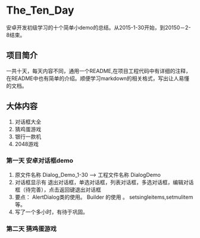 # The_Ten_Day
安卓开发初级学习的十个简单小demo的总结。从2015-1-30开始，到20150－2-8结束。

## 项目简介
一共十天，每天内容不同，通用一个README,在项目工程代码中有详细的注释，在README中也有简单的介绍。顺便学习markdown的相关格式，写出让人易懂的文档。

##  大体内容
1.  对话框大全
2. 猜鸡蛋游戏   
3. 银行一款机 
4. 2048游戏

### 第一天 安卓对话框demo
1. 原文件名称 Dialog_Demo_1-30 --> 工程文件名称 DialogDemo 
2. 对话框显示有 退出对话框，单选对话框，列表对话框，多选对话框，编辑对话框（待完善），点击返回键退出对话框
3.	要点： AlertDialog类的使用。 Builder 的使用 。 setsingleitems,setmulitem等。
4. 写了一个多小时，有待于巩固。

### 第二天 猜鸡蛋游戏